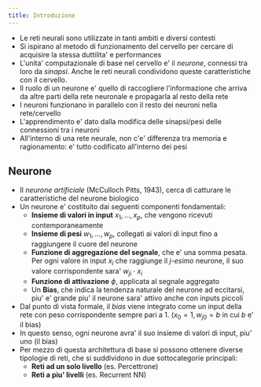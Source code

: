 ```yaml
---
title: Introduzione
---
```


* Le reti neurali sono utilizzate in tanti ambiti e diversi contesti 
* Si ispirano al metodo di funzionamento del cervello per cercare di acquisire
  la stessa duttilita' e performances
* L'unita' computazionale di base nel cervello e' il *neurone*, connessi tra
  loro da *sinapsi*. Anche le reti neurali condividono queste caratteristiche
  con il cervello.
* Il ruolo di un neurone e' quello di raccogliere l'informazione che arriva da
  altre parti della rete neuronale e propagarla al resto della rete
* I neuroni funzionano in parallelo con il resto dei neuroni nella rete/cervello
* L'apprendimento e' dato dalla modifica delle sinapsi/pesi delle connessioni
  tra i neuroni
* All'interno di una rete neurale, non c'e' differenza tra memoria e
  ragionamento: e' tutto codificato all'interno dei pesi

## Neurone

* Il *neurone artificiale* (McCulloch Pitts, 1943), cerca di catturare le
  caratteristiche del neurone biologico
* Un neurone e' costituito dai seguenti componenti fondamentali: 
    * **Insieme di valori in input** $x_1, \dots, x_p$, che vengono ricevuti
      contemporaneamente
    * **Insieme di pesi** $w_1, \dots, w_p$, collegati ai valori di input fino a
      raggiungere il cuore del neurone
    * **Funzione di aggregazione del segnale**, che e' una somma pesata. Per ogni
      valore in input $x_i$ che raggiunge il *j-esimo* neurone, il suo valore
      corrispondente sara' $w_{ji} \cdot x_i$
    * **Funzione di attivazione** $\phi$, applicata al segnale aggregato
    * Un **Bias**, che indica la tendenza naturale del neurone ad eccitarsi, piu' e'
      grande piu' il neurone sara' attivo anche con inputs piccoli
* Dal punto di vista formale, il *bias* viene integrato come un input della rete
  con peso corrispondente sempre pari a $1$. ($x_0 = 1, w_{j0} = b$ in cui $b$
  e' il bias)
* In questo senso, ogni neurone avra' il suo insieme di valori di input, piu'
  uno (il bias)
* Per mezzo di questa architettura di base si possono ottenere diverse tipologie
  di reti, che si suddividono in due sottocategorie principali:
    * **Reti ad un solo livello** (es. Percettrone)
    * **Reti a piu' livelli** (es. Recurrent NN)
